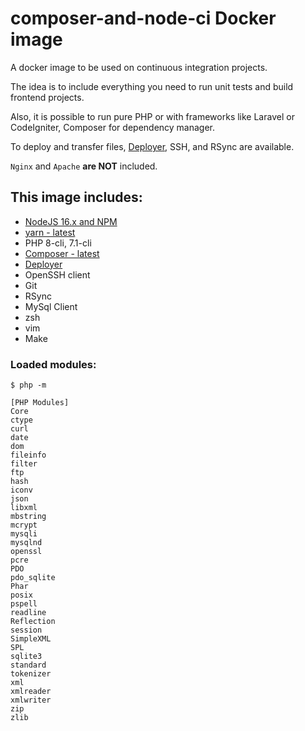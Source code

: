 # composer-and-node-ci Docker image

A docker image to be used on continuous integration projects. 

The idea is to include everything you need to run unit tests and build frontend projects.

Also, it is possible to run pure PHP or with frameworks like Laravel or CodeIgniter, Composer for dependency manager.

To deploy and transfer files, [Deployer](https://deployer.org), SSH, and RSync are available.

`Nginx` and `Apache` **are NOT** included.

## This image includes: 

* [NodeJS 16.x and NPM](https://github.com/nodesource/distributions/blob/master/README.md#installation-instructions)
* [yarn - latest](https://classic.yarnpkg.com/en/docs/install/#debian-stable)
* PHP 8-cli, 7.1-cli
* [Composer - latest](https://getcomposer.org/doc/faqs/how-to-install-composer-programmatically.md)
* [Deployer](https://deployer.org) 
* OpenSSH client
* Git
* RSync
* MySql Client
* zsh
* vim
* Make


### Loaded modules:

```
$ php -m

[PHP Modules]
Core
ctype
curl
date
dom
fileinfo
filter
ftp
hash
iconv
json
libxml
mbstring
mcrypt
mysqli
mysqlnd
openssl
pcre
PDO
pdo_sqlite
Phar
posix
pspell
readline
Reflection
session
SimpleXML
SPL
sqlite3
standard
tokenizer
xml
xmlreader
xmlwriter
zip
zlib
```
